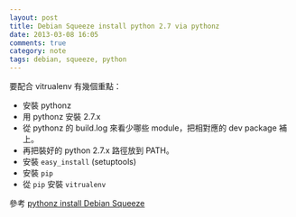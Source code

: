 ```yaml
---
layout: post
title: Debian Squeeze install python 2.7 via pythonz
date: 2013-03-08 16:05
comments: true
category: note
tags: debian, squeeze, python
---
```


要配合 vitrualenv 有幾個重點：

 * 安裝 pythonz
 * 用 pythonz 安裝 2.7.x
 * 從 pythonz 的 build.log 來看少哪些 module，把相對應的 dev package 補上。
 * 再把裝好的 python 2.7.x 路徑放到 PATH。
 * 安裝 `easy_install` (setuptools)
 * 安裝 `pip`
 * 從 `pip` 安裝 `vitrualenv`

參考 [pythonz install Debian Squeeze][1]

[1]: http://note.harajuku-tech.org/pythonz-install-debian-squeeze

